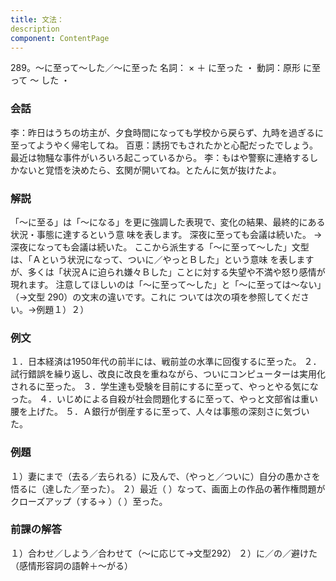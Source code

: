 ```yaml
---
title: 文法：
description
component: ContentPage
---
```



289。～に至って～した／～に至った
名詞： × ＋ に至った ・
動詞：原形 に至って ～ した ・
### 会話
李：昨日はうちの坊主が、夕食時間になっても学校から戻らず、九時を過ぎるに至ってようやく帰宅してね。 百恵：誘拐でもされたかと心配だったでしょう。最近は物騒な事件がいろいろ起こっているから。
李：もはや警察に連絡するしかないと覚悟を決めたら、玄関が開いてね。とたんに気が抜けたよ。
### 解説
「～に至る」は「～になる」を更に強調した表現で、変化の結果、最終的にある状況・事態に達するという意
味を表します。
深夜に至っても会議は続いた。
→深夜になっても会議は続いた。 ここから派生する「～に至って～した」文型は、「Ａという状況になって、ついに／やっとＢした」という意味
を表しますが、多くは「状況Ａに迫られ嫌々Ｂした」ことに対する失望や不満や怒り感情が現れます。 注意してほしいのは「～に至って～した」と「～に至っては～ない」（→文型 290）の文末の違いです。これに
ついては次の項を参照してください。→例題１）２）
### 例文
１．日本経済は1950年代の前半には、戦前並の水準に回復するに至った。
２．試行錯誤を繰り返し、改良に改良を重ねながら、ついにコンピューターは実用化されるに至った。
３．学生達も受験を目前にするに至って、やっとやる気になった。
４．いじめによる自殺が社会問題化するに至って、やっと文部省は重い腰を上げた。
５．Ａ銀行が倒産するに至って、人々は事態の深刻さに気づいた。
### 例題
１）妻にまで（去る／去られる）に及んで、（やっと／ついに）自分の愚かさを悟るに（達した／至った）。
２）最近（ ）なって、画面上の作品の著作権問題がクローズアップ（する→ ）（ ）至った。
### 前課の解答
１）合わせ／しよう／合わせて（～に応じて→文型292）
２）に／の／避けた（感情形容詞の語幹＋～がる）
